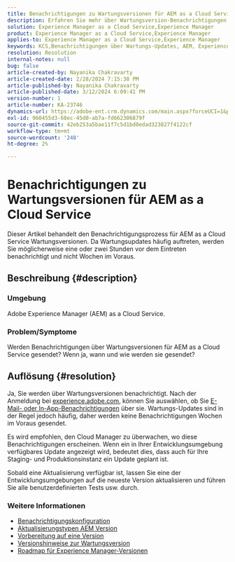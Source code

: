 ```yaml
---
title: Benachrichtigungen zu Wartungsversionen für AEM as a Cloud Service
description: Erfahren Sie mehr über Wartungsversion-Benachrichtigungen für AEM as a Cloud Service
solution: Experience Manager as a Cloud Service,Experience Manager
product: Experience Manager as a Cloud Service,Experience Manager
applies-to: Experience Manager as a Cloud Service,Experience Manager
keywords: KCS,Benachrichtigungen über Wartungs-Updates, AEM, Experience Manager, Wartungsversionen, Cloud Manager
resolution: Resolution
internal-notes: null
bug: false
article-created-by: Nayanika Chakravarty
article-created-date: 2/28/2024 7:15:38 PM
article-published-by: Nayanika Chakravarty
article-published-date: 3/12/2024 6:09:41 PM
version-number: 1
article-number: KA-23746
dynamics-url: https://adobe-ent.crm.dynamics.com/main.aspx?forceUCI=1&pagetype=entityrecord&etn=knowledgearticle&id=9576dbbf-6dd6-ee11-9079-6045bd0065f9
exl-id: 960455d3-68ec-45d0-ab7a-fd662306879f
source-git-commit: 42eb253a5bae11f7c5d1bd0edad323827f4122cf
workflow-type: tm+mt
source-wordcount: '248'
ht-degree: 2%

---
```


# Benachrichtigungen zu Wartungsversionen für AEM as a Cloud Service


Dieser Artikel behandelt den Benachrichtigungsprozess für AEM as a Cloud Service Wartungsversionen. Da Wartungsupdates häufig auftreten, werden Sie möglicherweise eine oder zwei Stunden vor dem Eintreten benachrichtigt und nicht Wochen im Voraus.

## Beschreibung {#description}


### Umgebung

Adobe Experience Manager (AEM) as a Cloud Service.

### Problem/Symptome

Werden Benachrichtigungen über Wartungsversionen für AEM as a Cloud Service gesendet? Wenn ja, wann und wie werden sie gesendet?


## Auflösung {#resolution}


Ja, Sie werden über Wartungsversionen benachrichtigt. Nach der Anmeldung bei [experience.adobe.com](https://experience.adobe.com), können Sie auswählen, ob Sie [E-Mail- oder In-App-Benachrichtigungen](https://experienceleague.adobe.com/docs/experience-manager-cloud-service/content/implementing/using-cloud-manager/notifications.html?lang=en) über sie. Wartungs-Updates sind in der Regel jedoch häufig, daher werden keine Benachrichtigungen Wochen im Voraus gesendet.

Es wird empfohlen, den Cloud Manager zu überwachen, wo diese Benachrichtigungen erscheinen. Wenn ein in Ihrer Entwicklungsumgebung verfügbares Update angezeigt wird, bedeutet dies, dass auch für Ihre Staging- und Produktionsinstanz ein Update geplant ist.

Sobald eine Aktualisierung verfügbar ist, lassen Sie eine der Entwicklungsumgebungen auf die neueste Version aktualisieren und führen Sie alle benutzerdefinierten Tests usw. durch.

### Weitere Informationen

- [Benachrichtigungskonfiguration](https://experienceleague.adobe.com/docs/experience-manager-cloud-service/content/implementing/using-cloud-manager/notifications.html?lang=en#configuration)
- [Aktualisierungstypen AEM Version](https://experienceleague.adobe.com/docs/experience-manager-cloud-service/content/implementing/deploying/aem-version-updates.html?lang=en#update-types)
- [Vorbereitung auf eine Version](https://experienceleague.adobe.com/docs/experience-manager-cloud-service/content/release-notes/home.html?lang=en#how-to-prepare)
- [Versionshinweise zur Wartungsversion](https://experienceleague.adobe.com/docs/experience-manager-cloud-service/content/release-notes/maintenance/latest.html?lang=en)
- [Roadmap für Experience Manager-Versionen](https://experienceleague.adobe.com/docs/experience-manager-release-information/aem-release-updates/update-releases-roadmap.html?lang=de#aem-as-cloud-service)
